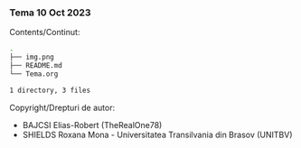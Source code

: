 ### Tema 10 Oct 2023

Contents/Continut: 

```sh
.
├── img.png
├── README.md
└── Tema.org

1 directory, 3 files
```

Copyright/Drepturi de autor:
* BAJCSI Elias-Robert (TheRealOne78)
* SHIELDS Roxana Mona - Universitatea Transilvania din Brasov (UNITBV)
